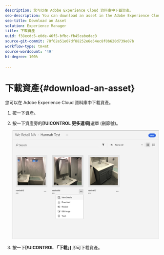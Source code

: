 ```yaml
---
description: 您可以在 Adobe Experience Cloud 資料庫中下載資產。
seo-description: You can download an asset in the Adobe Experience Cloud Library.
seo-title: Download an Asset
solution: Experience Manager
title: 下載資產
uuid: f38ecdc5-e0de-46f5-bfbc-fb45cabedac3
source-git-commit: 78f62e51e07df88252e6e54ec8f0b620d739e07b
workflow-type: tm+mt
source-wordcount: '49'
ht-degree: 100%

---
```



# 下載資產{#download-an-asset}

您可以在 Adobe Experience Cloud 資料庫中下載資產。

1. 按一下資產。
1. 按一下資產旁的&#x200B;**[!UICONTROL 更多選項]**&#x200B;選單 (刪節號)。

   ![](assets/library_asset_options.png)

1. 按一下&#x200B;**[!UICONTROL 「下載」]** 即可下載資產。

